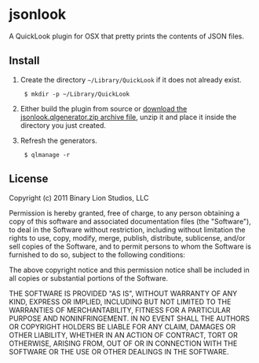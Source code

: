 # jsonlook

A QuickLook plugin for OSX that pretty prints the contents of JSON files.

## Install

1. Create the directory `~/Library/QuickLook` if it does not already exist.

        $ mkdir -p ~/Library/QuickLook

2. Either build the plugin from source or [download the jsonlook.qlgenerator.zip archive file](http://db.tt/YwOftGkZ), unzip it and
   place it inside the directory you just created.

3. Refresh the generators.

        $ qlmanage -r

## License

Copyright (c) 2011 Binary Lion Studios, LLC

Permission is hereby granted, free of charge, to any person obtaining a copy of this software and associated documentation files (the "Software"), to deal in the Software without restriction, including without limitation the rights to use, copy, modify, merge, publish, distribute, sublicense, and/or sell copies of the Software, and to permit persons to whom the Software is furnished to do so, subject to the following conditions:

The above copyright notice and this permission notice shall be included in all copies or substantial portions of the Software.

THE SOFTWARE IS PROVIDED "AS IS", WITHOUT WARRANTY OF ANY KIND, EXPRESS OR IMPLIED, INCLUDING BUT NOT LIMITED TO THE WARRANTIES OF MERCHANTABILITY, FITNESS FOR A PARTICULAR PURPOSE AND NONINFRINGEMENT. IN NO EVENT SHALL THE AUTHORS OR COPYRIGHT HOLDERS BE LIABLE FOR ANY CLAIM, DAMAGES OR OTHER LIABILITY, WHETHER IN AN ACTION OF CONTRACT, TORT OR OTHERWISE, ARISING FROM, OUT OF OR IN CONNECTION WITH THE SOFTWARE OR THE USE OR OTHER DEALINGS IN THE SOFTWARE.

